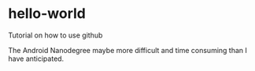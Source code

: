 # hello-world
Tutorial on how to use github

The Android Nanodegree maybe more difficult and time consuming than I have anticipated.
